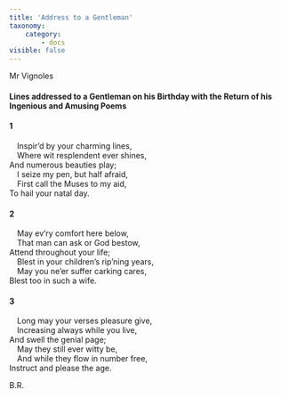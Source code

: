 ```yaml
---
title: 'Address to a Gentleman'
taxonomy:
    category:
        - docs
visible: false
---
```


<div class="author">Mr Vignoles</div>

#### Lines addressed to a Gentleman on his Birthday with the Return of his Ingenious and Amusing Poems
  
#### 1  
  
&emsp;Inspir’d by your charming lines,  
&emsp;Where wit resplendent ever shines,  
And numerous beauties play;  
&emsp;I seize my pen, but half afraid,  
&emsp;First call the Muses to my aid,  
To hail your natal day.  
  
#### 2  
  
&emsp;May ev’ry comfort here below,  
&emsp;That man can ask or God bestow,  
Attend throughout your life;  
&emsp;Blest in your children’s rip’ning years,  
&emsp;May you ne’er suffer carking cares,  
Blest too in such a wife.  
  
#### 3  
  
&emsp;Long may your verses pleasure give,  
&emsp;Increasing always while you live,  
And swell the genial page;  
&emsp;May they still ever witty be,  
&emsp;And while they flow in number free,  
Instruct and please the age.  
  
B.R.